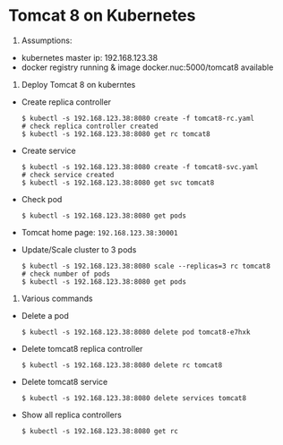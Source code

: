 # Tomcat 8 on Kubernetes

1. Assumptions: 

 - kubernetes master ip: 192.168.123.38
 - docker registry running & image docker.nuc:5000/tomcat8 available

1. Deploy Tomcat 8 on kuberntes
 * Create replica controller

    ```
    $ kubectl -s 192.168.123.38:8080 create -f tomcat8-rc.yaml
    # check replica controller created
    $ kubectl -s 192.168.123.38:8080 get rc tomcat8
    ```
 * Create service
 
    ```
    $ kubectl -s 192.168.123.38:8080 create -f tomcat8-svc.yaml
    # check service created
    $ kubectl -s 192.168.123.38:8080 get svc tomcat8
    ```
 * Check pod
 
    ```
    $ kubectl -s 192.168.123.38:8080 get pods
    ```
 * Tomcat home page: ```192.168.123.38:30001```
 * Update/Scale cluster to 3 pods
 
    ```
    $ kubectl -s 192.168.123.38:8080 scale --replicas=3 rc tomcat8
    # check number of pods
    $ kubectl -s 192.168.123.38:8080 get pods
    ```
1. Various commands
  * Delete a pod
 
    ```
    $ kubectl -s 192.168.123.38:8080 delete pod tomcat8-e7hxk
    ```
  * Delete tomcat8 replica controller
 
    ```
    $ kubectl -s 192.168.123.38:8080 delete rc tomcat8
    ```
  * Delete tomcat8 service
 
    ```
    $ kubectl -s 192.168.123.38:8080 delete services tomcat8
    ```
  * Show all replica controllers
 
    ```
    $ kubectl -s 192.168.123.38:8080 get rc 
    ```

